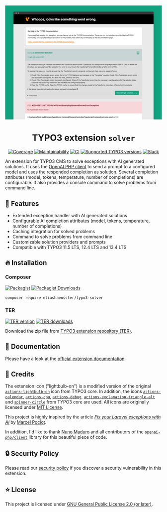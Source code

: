 <div align="center">

![Error page screenshot](Documentation/Assets/Images/error-page.png)

# TYPO3 extension `solver`

[![Coverage](https://img.shields.io/coverallsCoverage/github/eliashaeussler/typo3-solver?logo=coveralls)](https://coveralls.io/github/eliashaeussler/typo3-solver)
[![Maintainability](https://img.shields.io/codeclimate/maintainability/eliashaeussler/typo3-solver?logo=codeclimate)](https://codeclimate.com/github/eliashaeussler/typo3-solver/maintainability)
[![CI](https://img.shields.io/github/actions/workflow/status/eliashaeussler/typo3-solver/ci.yaml?label=CI&logo=github)](https://github.com/eliashaeussler/typo3-solver/actions/workflows/ci.yaml)
[![Supported TYPO3 versions](https://typo3-badges.dev/badge/solver/typo3/shields.svg)](https://extensions.typo3.org/extension/solver)
[![Slack](https://img.shields.io/badge/slack-%23ext--solver-4a154b?logo=slack)](https://typo3.slack.com/archives/C04Q3440HS6)

</div>

An extension for TYPO3 CMS to solve exceptions with AI generated solutions.
It uses the [OpenAI PHP client][1] to send a prompt to a configured model
and uses the responded completion as solution. Several completion attributes
(model, tokens, temperature, number of completions) are configurable. It also
provides a console command to solve problems from command line.

## 🚀 Features

* Extended exception handler with AI generated solutions
* Configurable AI completion attributes (model, tokens, temperature, number of completions)
* Caching integration for solved problems
* Command to solve problems from command line
* Customizable solution providers and prompts
* Compatible with TYPO3 11.5 LTS, 12.4 LTS and 13.4 LTS

## 🔥 Installation

### Composer

[![Packagist](https://img.shields.io/packagist/v/eliashaeussler/typo3-solver?label=version&logo=packagist)](https://packagist.org/packages/eliashaeussler/typo3-solver)
[![Packagist Downloads](https://img.shields.io/packagist/dt/eliashaeussler/typo3-solver?color=brightgreen)](https://packagist.org/packages/eliashaeussler/typo3-solver)

```bash
composer require eliashaeussler/typo3-solver
```

### TER

[![TER version](https://typo3-badges.dev/badge/solver/version/shields.svg)](https://extensions.typo3.org/extension/solver)
[![TER downloads](https://typo3-badges.dev/badge/solver/downloads/shields.svg)](https://extensions.typo3.org/extension/solver)

Download the zip file from
[TYPO3 extension repository (TER)](https://extensions.typo3.org/extension/solver).

## 📙 Documentation

Please have a look at the
[official extension documentation](https://docs.typo3.org/p/eliashaeussler/typo3-solver/main/en-us/).

## 💎 Credits

The extension icon ("lightbulb-on") is a modified version of the original
[`actions-lightbulb-on`][2] icon from TYPO3 core. In addition, the icons
[`actions-calendar`][3], [`actions-cpu`][4], [`actions-debug`][5],
[`actions-exclamation-triangle-alt`][6] and [`spinner-circle`][7] from
TYPO3 core are used. All icons are originally licensed under [MIT License][8].

This project is highly inspired by the article [*Fix your Laravel exceptions with AI*][9]
by [Marcel Pociot][10].

In addition, I'd like to thank [Nuno Maduro][11] and all contributors
of the [`openai-php/client`][1] library for this beautiful piece of code.

## 🔒 Security Policy

Please read our [security policy](SECURITY.md) if you discover a security
vulnerability in this extension.

## ⭐ License

This project is licensed under [GNU General Public License 2.0 (or later)](LICENSE.md).

[1]: https://github.com/openai-php/client
[2]: https://typo3.github.io/TYPO3.Icons/icons/actions/actions-lightbulb-on.html
[3]: https://typo3.github.io/TYPO3.Icons/icons/actions/actions-calendar.html
[4]: https://typo3.github.io/TYPO3.Icons/icons/actions/actions-cpu.html
[5]: https://typo3.github.io/TYPO3.Icons/icons/actions/actions-debug.html
[6]: https://typo3.github.io/TYPO3.Icons/icons/actions/actions-exclamation-triangle-alt.html
[7]: https://typo3.github.io/TYPO3.Icons/icons/spinner/spinner-circle.html
[8]: https://github.com/TYPO3/TYPO3.Icons/blob/main/LICENSE
[9]: https://beyondco.de/blog/ai-powered-error-solutions-for-laravel
[10]: https://pociot.dev/
[11]: https://nunomaduro.com/
